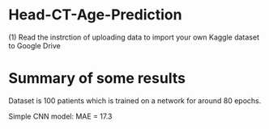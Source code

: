 # Head-CT-Age-Prediction
(1) Read the instrction of uploading data to import your own Kaggle dataset to Google Drive

# Summary of some results

Dataset is 100 patients which is trained on a network for around 80 epochs.

Simple CNN model: MAE = 17.3
